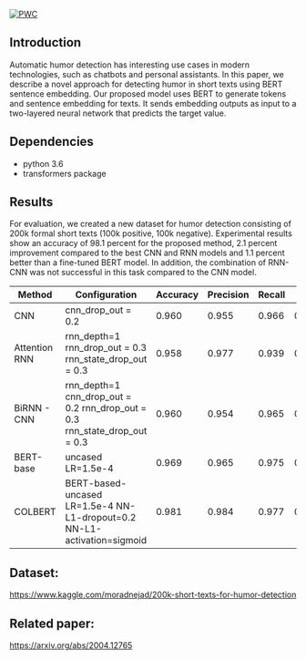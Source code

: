 [![PWC](https://img.shields.io/endpoint.svg?url=https://paperswithcode.com/badge/colbert-using-bert-sentence-embedding-for/humor-detection-on-200k-short-texts-for-humor-1)](https://paperswithcode.com/sota/humor-detection-on-200k-short-texts-for-humor-1?p=colbert-using-bert-sentence-embedding-for)

## Introduction

Automatic humor detection has interesting use cases in modern technologies, such as chatbots and personal assistants. In this paper, we describe a novel approach for detecting humor in short texts using BERT sentence embedding. Our proposed model uses BERT to generate tokens and sentence embedding for texts. It sends embedding outputs as input to a two-layered neural network that predicts the target value. 

## Dependencies

- python 3.6
- transformers package

## Results

For evaluation, we created a new dataset for humor detection consisting of 200k formal short texts (100k positive, 100k negative). Experimental results show an accuracy of 98.1 percent for the proposed method, 2.1 percent improvement compared to the best CNN and RNN models and 1.1 percent better than a fine-tuned BERT model. In addition, the combination of RNN-CNN was not successful in this task compared to the CNN model.


|    Method           |    Configuration                                                                         |    Accuracy     |    Precision    |    Recall    |    F1       |
|---------------------|------------------------------------------------------------------------------------------|-----------------|-----------------|--------------|-------------|
|    CNN              |    cnn_drop_out = 0.2                                                                    |    0.960        |    0.955        |    0.966     |    0.960    |
|    Attention RNN    |    rnn_depth=1   rnn_drop_out = 0.3   rnn_state_drop_out = 0.3                           |    0.958        |    0.977        |    0.939     |    0.957    |
|    BiRNN - CNN      |    rnn_depth=1   cnn_drop_out = 0.2   rnn_drop_out = 0.3   rnn_state_drop_out =   0.3    |    0.960        |    0.954        |    0.965     |    0.960    |
|    BERT-base        |    uncased   LR=1.5e-4                                                                   |    0.969        |    0.965        |    0.975     |    0.970    |
|    COLBERT          |    BERT-based-uncased   LR=1.5e-4   NN-L1-dropout=0.2   NN-L1-activation=sigmoid         |    0.981        |    0.984        |    0.977     |    0.981    |


## Dataset: 

https://www.kaggle.com/moradnejad/200k-short-texts-for-humor-detection

## Related paper: 

https://arxiv.org/abs/2004.12765
